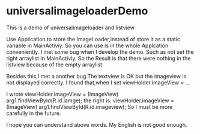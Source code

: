 # universalimageloaderDemo
This is a demo of universalimageloader and listview

Use Application to store the ImageLoader,instead of store it as a static variable in MainActiviy.
So you can use is in the whole Applcation conveniently.
I met some bug when I develop the demo.
Such as not set the right arraylist in MainActiviy.
So the Result is that there were nothing in the listview because of the empty arraylist.

Besides this,I met a another bug.The textview is OK but the imageview is not displayed correctly.
I found that,when I  set    viewHolder.imageView = ...

I wrote  viewHolder.imageView = (ImageView) arg1.findViewById(R.id.iamge);
the right is:  viewHolder.imageView = (ImageView) arg1.findViewById(R.id.imageview);
So I must be more carefully in the future.

I hope you can understand above words.
My English is not good enough.
